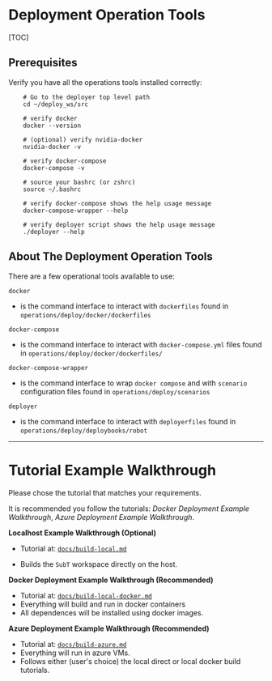 # Deployment Operation Tools

[TOC]

## Prerequisites

Verify you have all the operations tools installed correctly:

        # Go to the deployer top level path
        cd ~/deploy_ws/src

        # verify docker
        docker --version

        # (optional) verify nvidia-docker
        nvidia-docker -v

        # verify docker-compose
        docker-compose -v

        # source your bashrc (or zshrc)
        source ~/.bashrc

        # verify docker-compose shows the help usage message
        docker-compose-wrapper --help
        
        # verify deployer script shows the help usage message
        ./deployer --help


## About The Deployment Operation Tools

There are a few operational tools available to use:

`docker`

  - is the command interface to interact with `dockerfiles` found in `operations/deploy/docker/dockerfiles`
  
`docker-compose`

  - is the command interface to interact with `docker-compose.yml` files found in `operations/deploy/docker/dockerfiles/`
  
`docker-compose-wrapper`

  - is the command interface to wrap `docker compose` and with `scenario` configuration files found in `operations/deploy/scenarios`
  
`deployer`

  - is the command interface to interact with `deployerfiles` found in `operations/deploy/deploybooks/robot`


* * *

# Tutorial Example Walkthrough

Please chose the tutorial that matches your requirements.

It is recommended you follow the tutorials: *Docker Deployment Example Walkthrough*, *Azure Deployment Example Walkthrough*.

**Localhost Example Walkthrough (Optional)**

- Tutorial at: [`docs/build-local.md`](build-local.md)

- Builds the `SubT` workspace directly on the host.

**Docker Deployment Example Walkthrough (Recommended)**

- Tutorial at: [`docs/build-local-docker.md`](build-local-docker.md)
- Everything will build and run in docker containers
- All dependences will be installed using docker images.

**Azure Deployment Example Walkthrough (Recommended)**

- Tutorial at: [`docs/build-azure.md`](build-azure.md)
- Everything will run in azure VMs.
- Follows either (user's choice) the local direct or local docker build tutorials.
